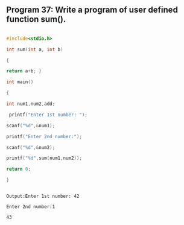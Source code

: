 ## Program 37: Write a program of user defined function sum().

```C

#include<stdio.h>

int sum(int a, int b)

{

return a+b;	}

int main()

{

int num1,num2,add;

 printf("Enter 1st number: ");

scanf("%d",&num1);

printf("Enter 2nd number:");

scanf("%d",&num2);

printf("%d",sum(num1,num2));

return 0;

}

```

```

Output:Enter 1st number: 42

Enter 2nd number:1

43

  ```
